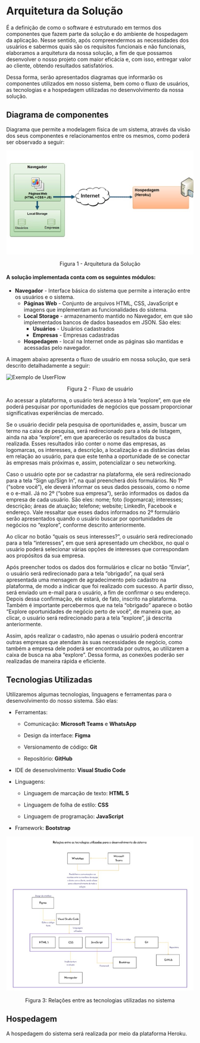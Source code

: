 # Arquitetura da Solução

É a definição de como o software é estruturado em termos dos componentes que fazem parte da solução e do ambiente de hospedagem da aplicação. Nesse sentido, após compreendermos as necessidades dos usuários e sabermos quais são os requisitos funcionais e não funcionais, elaboramos a arquitetura da nossa solução, a fim de que possamos desenvolver o nosso projeto com maior eficácia e, com isso, entregar valor ao cliente, obtendo resultados satisfatórios.
 
Dessa forma, serão apresentados diagramas que informarão os componentes utilizados em nosso sistema, bem como o fluxo de usuários, as tecnologias e a hospedagem utilizadas no desenvolvimento da nossa solução.

## Diagrama de componentes

Diagrama que permite a modelagem física de um sistema, através da visão dos seus componentes e relacionamentos entre os mesmos, como poderá ser observado a seguir:

![Diagrama de Componentes](img/componentes6.jpg)
<center>Figura 1 - Arquitetura da Solução</center>

#### A solução implementada conta com os seguintes módulos:
- **Navegador** - Interface básica do sistema que permite a interação entre os usuários e o sistema.
  - **Páginas Web** - Conjunto de arquivos HTML, CSS, JavaScript e imagens que implementam as funcionalidades do sistema.
   - **Local Storage** - armazenamento mantido no Navegador, em que são implementados bancos de dados baseados em JSON. São eles: 
     - **Usuários** - Usuários cadastrados 
     - **Empresas** - Empresas cadastradas
  - **Hospedagem** - local na Internet onde as páginas são mantidas e acessadas pelo navegador. 

A imagem abaixo apresenta o fluxo de usuário em nossa solução, que será descrito detalhadamente a seguir:  

![Exemplo de UserFlow](https://user-images.githubusercontent.com/87153260/135733910-bc897184-07f5-4940-8e68-197b9630c787.jpg)
<center>Figura 2 - Fluxo de usuário</center>

Ao acessar a plataforma, o usuário terá acesso à tela “explore”, em que ele poderá pesquisar por oportunidades de negócios que possam proporcionar significativas experiências de mercado. 

Se o usuário decidir pela pesquisa de oportunidades e, assim, buscar um termo na caixa de pesquisa, será redirecionado para a tela de listagem, ainda na aba “explore”, em que aparecerão os resultados da busca realizada. Esses resultados irão conter o nome das empresas, as logomarcas, os interesses, a descrição, a localização e as distâncias delas em relação ao usuário, para que este tenha a oportunidade de se conectar às empresas mais próximas e, assim, potencializar o seu networking.

Caso o usuário opte por se cadastrar na plataforma, ele será redirecionado para a tela “Sign up/Sign In”, na qual preencherá dois formulários. No 1º (“sobre você”), ele deverá informar os seus dados pessoais, como o nome e o e-mail. Já no 2º (“sobre sua empresa”), serão informados os dados da empresa de cada usuário. São eles: nome; foto (logomarca); interesses; descrição; áreas de atuação; telefone; website; LinkedIn, Facebook e endereço. Vale ressaltar que esses dados informados no 2º formulário serão apresentados quando o usuário buscar por oportunidades de negócios no “explore”, conforme descrito anteriormente. 

Ao clicar no botão “quais os seus interesses?”, o usuário será redirecionado para a tela “interesses”, em que será apresentado um checkbox, no qual o usuário poderá selecionar várias opções de interesses que correspondam aos propósitos da sua empresa. 

Após preencher todos os dados dos formulários e clicar no botão “Enviar”, o usuário será redirecionado para a tela “obrigado”, na qual será apresentada uma mensagem de agradecimento pelo cadastro na plataforma, de modo a indicar que foi realizado com sucesso. A partir disso, será enviado um e-mail para o usuário, a fim de confirmar o seu endereço. Depois dessa confirmação, ele estará, de fato, inscrito na plataforma. Também é importante percebermos que na tela “obrigado” aparece o botão “Explore oportunidades de negócio perto de você”, de maneira que, ao clicar, o usuário será redirecionado para a tela “explore”, já descrita anteriormente.

Assim, após realizar o cadastro, não apenas o usuário poderá encontrar outras empresas que atendam às suas necessidades de negócio, como também a empresa dele poderá ser encontrada por outros, ao utilizarem a caixa de busca na aba “explore”. Dessa forma, as conexões poderão ser realizadas de maneira rápida e eficiente.



## Tecnologias Utilizadas

Utilizaremos algumas tecnologias, linguagens e ferramentas para o desenvolvimento do nosso sistema. São elas: 

- Ferramentas: 
    - Comunicação: **Microsoft Teams** e **WhatsApp**
   
    - Design da interface: **Figma**
    
    - Versionamento de código: **Git**

    - Repositório: **GitHub**

- IDE de desenvolvimento: **Visual Studio Code** 

- Linguagens:
    - Linguagem de marcação de texto: **HTML 5**
  
    - Linguagem de folha de estilo: **CSS**
  
    - Linguagem de programação: **JavaScript**  

- Framework: **Bootstrap**

![Relacoes entre tecnologias](img/Relacoes_tecnologias.jpg)
<center>Figura 3: Relações entre as tecnologias utilizadas no sistema</center>

## Hospedagem

A hospedagem do sistema será realizada por meio da plataforma Heroku.

